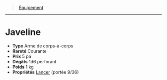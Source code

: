 ﻿---
!Equipment
Type: Arme de corps-à-corps
Price: 5 pa
Weight: 1 kg
Rarity: Courante
Damages: 1d6 perforant
Properties: '[Lancer](hd_weapons_lancer.md) (portée 9/36)'
Id: equipment_hd.md#javeline
ParentLink: equipment_hd.md#Équipement
Name: Javeline
ParentName: Équipement
NameLevel: 1
Attributes: {}
---
> [Équipement](hd_equipment.md)

---

# Javeline

- **Type** Arme de corps-à-corps
- **Rareté** Courante
- **Prix** 5 pa
- **Dégâts** 1d6 perforant
- **Poids** 1 kg
- **Propriétés** [Lancer](hd_weapons_lancer.md) (portée 9/36)

